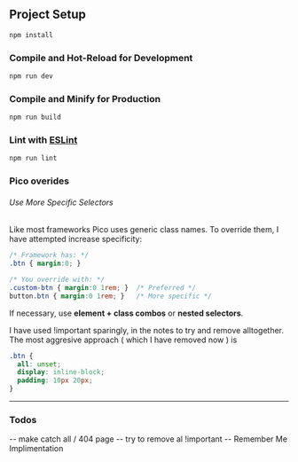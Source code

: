 ## Project Setup

```sh
npm install
```

### Compile and Hot-Reload for Development

```sh
npm run dev
```

### Compile and Minify for Production

```sh
npm run build
```

### Lint with [ESLint](https://eslint.org/)

```sh
npm run lint
```


### Pico overides 
###### Use More Specific Selectors
Like most frameworks Pico uses generic class names. To override them, I have attempted increase specificity:

```css
/* Framework has: */
.btn { margin:0; }

/* You override with: */
.custom-btn { margin:0 1rem; }  /* Preferred */
button.btn { margin:0 1rem; }   /* More specific */
```
If necessary, use **element + class combos** or **nested selectors**.

I have used !important sparingly, in the notes to try and remove alltogether. The most aggresive approach ( which I have removed now ) is 

```css
.btn {
  all: unset;
  display: inline-block;
  padding: 10px 20px;
}
```

---

### Todos

-- make catch all / 404 page 
-- try to remove al !important
-- Remember Me Implimentation